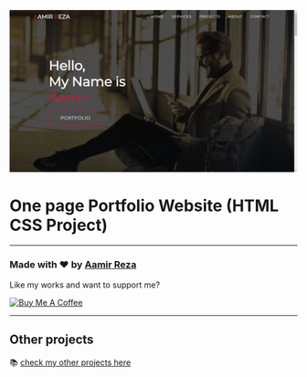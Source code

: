 ![Watch Now](./img/Design.jpg)
# One page Portfolio Website (HTML CSS Project)


---
<!-- add linkedIn profile instead of instagram profile -->
### Made with ❤️ by [Aamir Reza](https://www.instagram.com/amrreza786/) 

Like my works and want to support me?

<a href="#" target="_blank"><img src="https://cdn.buymeacoffee.com/buttons/v2/default-blue.png" alt="Buy Me A Coffee" style="height: 45px !important;width: 162.75px !important;" ></a>

---

## Other projects

📚 [check my other projects here](https://github.com/Deathwear?tab=repositories)
  


